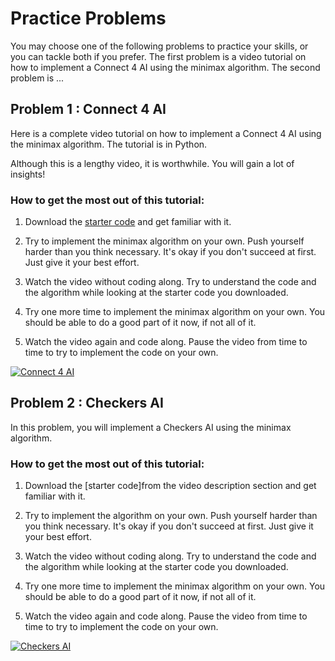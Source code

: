 # Practice Problems
You may choose one of the following problems to practice your skills, or you can tackle both if you prefer. The first problem is a video tutorial on how to implement a Connect 4 AI using the minimax algorithm. The second problem is ...

## Problem 1 : Connect 4 AI
Here is a complete video tutorial on how to implement a Connect 4 AI using the minimax algorithm. The tutorial is in Python. 

Although this is a lengthy video, it is worthwhile. You will gain a lot of insights!

### How to get the most out of this tutorial:
1. Download the [starter code](https://github.com/KeithGalli/Connect4-Python/blob/master/connect4.py) and get familiar with it.
2. Try to implement the minimax algorithm on your own. Push yourself harder than you think necessary. It's okay if you don't succeed at first. Just give it your best effort.

3. Watch the video without coding along. Try to understand the code and the algorithm while looking at the starter code you downloaded.
4. Try one more time to implement the minimax algorithm on your own. You should be able to do a good part of it now, if not all of it.
5. Watch the video again and code along. Pause the video from time to time to try to implement the code on your own.

[![Connect 4 AI](https://img.youtube.com/vi/MMLtza3CZFM/0.jpg)](https://www.youtube.com/watch?v=MMLtza3CZFM)


## Problem 2 : Checkers AI
In this problem, you will implement a Checkers AI using the minimax algorithm.

### How to get the most out of this tutorial:
1. Download the [starter code]from the video description section and get familiar with it.
2. Try to implement the algorithm on your own. Push yourself harder than you think necessary. It's okay if you don't succeed at first. Just give it your best effort.

3. Watch the video without coding along. Try to understand the code and the algorithm while looking at the starter code you downloaded.

4. Try one more time to implement the minimax algorithm on your own. You should be able to do a good part of it now, if not all of it.

5. Watch the video again and code along. Pause the video from time to time to try to implement the code on your own.

[![Checkers AI](https://img.youtube.com/vi/RjdrFHEgV2o/0.jpg)](https://www.youtube.com/playlist?list=PLzMcBGfZo4-myY28wdQuJDBi8pCt-GIj6)